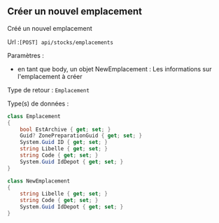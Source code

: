 ## <span id='creeremplacement'>Créer un nouvel emplacement</span>

Créé un nouvel emplacement

Url :`[POST] api/stocks/emplacements`

Paramètres : 

- en tant que body, un objet NewEmplacement : Les informations sur l'emplacement à créer

Type de retour : `Emplacement`

Type(s) de données :

```csharp
class Emplacement
{
	bool EstArchive { get; set; }
	Guid? ZonePreparationGuid { get; set; }
	System.Guid ID { get; set; }
	string Libelle { get; set; }
	string Code { get; set; }
	System.Guid IdDepot { get; set; }
}

class NewEmplacement
{
	string Libelle { get; set; }
	string Code { get; set; }
	System.Guid IdDepot { get; set; }
}

```

